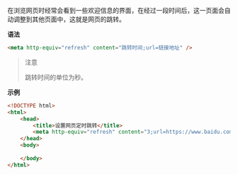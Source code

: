 在浏览网页时经常会看到一些欢迎信息的界面，在经过一段时间后，这一页面会自动调整到其他页面中，这就是网页的跳转。

**语法**

```html
<meta http-equiv="refresh" content="跳转时间;url=链接地址" />
```

> 注意
>
> 跳转时间的单位为秒。

**示例**

```html
<!DOCTYPE html>
<html>
    <head>
        <title>设置网页定时跳转</title>
        <meta http-equiv="refresh" content="3;url=https://www.baidu.com" />
    </head>
    <body>
        
    </body>
</html>
```

